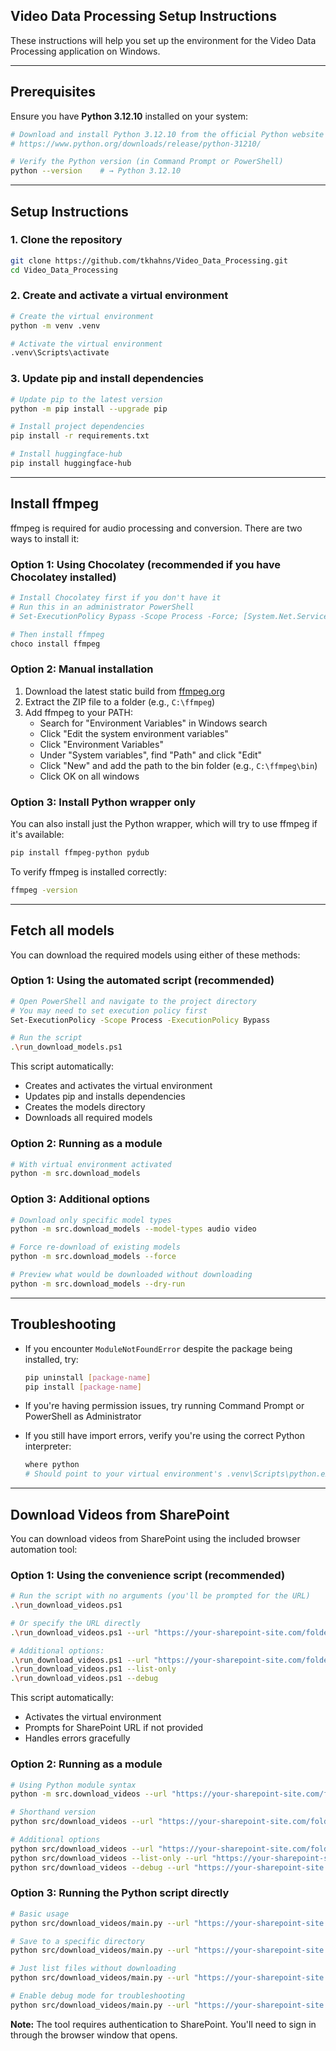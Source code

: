 ## Video Data Processing Setup Instructions

These instructions will help you set up the environment for the Video Data Processing application on Windows.

---

## Prerequisites

Ensure you have **Python 3.12.10** installed on your system:

```bash
# Download and install Python 3.12.10 from the official Python website
# https://www.python.org/downloads/release/python-31210/

# Verify the Python version (in Command Prompt or PowerShell)
python --version    # → Python 3.12.10
```

---

## Setup Instructions

### 1. Clone the repository

```bash
git clone https://github.com/tkhahns/Video_Data_Processing.git
cd Video_Data_Processing
```

### 2. Create and activate a virtual environment

```bash
# Create the virtual environment
python -m venv .venv

# Activate the virtual environment
.venv\Scripts\activate
```

### 3. Update pip and install dependencies

```bash
# Update pip to the latest version
python -m pip install --upgrade pip

# Install project dependencies
pip install -r requirements.txt

# Install huggingface-hub
pip install huggingface-hub
```

---

## Install ffmpeg

ffmpeg is required for audio processing and conversion. There are two ways to install it:

### Option 1: Using Chocolatey (recommended if you have Chocolatey installed)

```bash
# Install Chocolatey first if you don't have it
# Run this in an administrator PowerShell
# Set-ExecutionPolicy Bypass -Scope Process -Force; [System.Net.ServicePointManager]::SecurityProtocol = [System.Net.ServicePointManager]::SecurityProtocol -bor 3072; iex ((New-Object System.Net.WebClient).DownloadString('https://community.chocolatey.org/install.ps1'))

# Then install ffmpeg
choco install ffmpeg
```

### Option 2: Manual installation

1. Download the latest static build from [ffmpeg.org](https://ffmpeg.org/download.html#build-windows)
2. Extract the ZIP file to a folder (e.g., `C:\ffmpeg`)
3. Add ffmpeg to your PATH:
   - Search for "Environment Variables" in Windows search
   - Click "Edit the system environment variables"
   - Click "Environment Variables"
   - Under "System variables", find "Path" and click "Edit"
   - Click "New" and add the path to the bin folder (e.g., `C:\ffmpeg\bin`)
   - Click OK on all windows

### Option 3: Install Python wrapper only

You can also install just the Python wrapper, which will try to use ffmpeg if it's available:

```bash
pip install ffmpeg-python pydub
```

To verify ffmpeg is installed correctly:

```bash
ffmpeg -version
```

---

## Fetch all models

You can download the required models using either of these methods:

### Option 1: Using the automated script (recommended)

```bash
# Open PowerShell and navigate to the project directory
# You may need to set execution policy first
Set-ExecutionPolicy -Scope Process -ExecutionPolicy Bypass

# Run the script
.\run_download_models.ps1
```

This script automatically:
- Creates and activates the virtual environment
- Updates pip and installs dependencies
- Creates the models directory
- Downloads all required models

### Option 2: Running as a module

```bash
# With virtual environment activated
python -m src.download_models
```

### Option 3: Additional options

```bash
# Download only specific model types
python -m src.download_models --model-types audio video

# Force re-download of existing models
python -m src.download_models --force

# Preview what would be downloaded without downloading
python -m src.download_models --dry-run
```

---

## Troubleshooting

- If you encounter `ModuleNotFoundError` despite the package being installed, try:
  ```bash
  pip uninstall [package-name]
  pip install [package-name]
  ```

- If you're having permission issues, try running Command Prompt or PowerShell as Administrator

- If you still have import errors, verify you're using the correct Python interpreter:
  ```bash
  where python
  # Should point to your virtual environment's .venv\Scripts\python.exe
  ```

---

## Download Videos from SharePoint

You can download videos from SharePoint using the included browser automation tool:

### Option 1: Using the convenience script (recommended)

```bash
# Run the script with no arguments (you'll be prompted for the URL)
.\run_download_videos.ps1

# Or specify the URL directly
.\run_download_videos.ps1 --url "https://your-sharepoint-site.com/folder-with-videos"

# Additional options:
.\run_download_videos.ps1 --url "https://your-sharepoint-site.com/folder-with-videos" --output-dir "./my-videos"
.\run_download_videos.ps1 --list-only
.\run_download_videos.ps1 --debug
```

This script automatically:
- Activates the virtual environment
- Prompts for SharePoint URL if not provided
- Handles errors gracefully

### Option 2: Running as a module

```bash
# Using Python module syntax
python -m src.download_videos --url "https://your-sharepoint-site.com/folder-with-videos"

# Shorthand version
python src/download_videos --url "https://your-sharepoint-site.com/folder-with-videos"

# Additional options
python src/download_videos --url "https://your-sharepoint-site.com/folder-with-videos" --output-dir "./my-videos"
python src/download_videos --list-only --url "https://your-sharepoint-site.com/folder-with-videos"
python src/download_videos --debug --url "https://your-sharepoint-site.com/folder-with-videos"
```

### Option 3: Running the Python script directly

```bash
# Basic usage
python src/download_videos/main.py --url "https://your-sharepoint-site.com/folder-with-videos"

# Save to a specific directory
python src/download_videos/main.py --url "https://your-sharepoint-site.com/folder-with-videos" --output-dir "./my-videos"

# Just list files without downloading
python src/download_videos/main.py --url "https://your-sharepoint-site.com/folder-with-videos" --list-only

# Enable debug mode for troubleshooting
python src/download_videos/main.py --url "https://your-sharepoint-site.com/folder-with-videos" --debug
```

**Note:** The tool requires authentication to SharePoint. You'll need to sign in through the browser window that opens.
